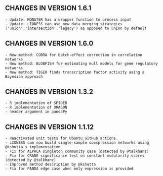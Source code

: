 CHANGES IN VERSION 1.6.1
--------------------------

    - Update: MONSTER has a wrapper function to process input
    - Update: LIONESS can use new data merging strategies ('union','intersection','legacy') as opposed to union by default


CHANGES IN VERSION 1.6.0
--------------------------

    - New method: COBRA for batch-effect correction in correlation networks
    - New method: BLOBFISH for estimating null models for gene regulatory networks
    - New method: TIGER finds transcription factor activity using a Bayesian approach


CHANGES IN VERSION 1.3.2
--------------------------

    - R implementation of SPIDER
    - R implementation of DRAGON
    - header argument in pandaPy

CHANGES IN VERSION 1.1.12
--------------------------

    - Reactivated unit tests for Ubuntu GitHub actions.
    - LIONESS can now build single-sample coexpression networks using @kshutta's implementation
    - Fix for ALPACA singleton community case (detected by @talkhanz)
    - Fix for CRANE significance test on constant modularity scores (detected by @talkhanz)
    - Improved method description by @kshutta
    - Fix for PANDA edge case when only expression is provided

